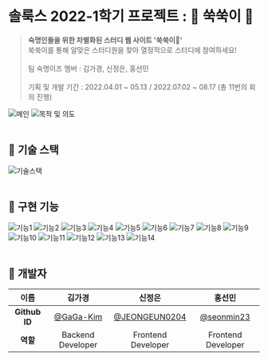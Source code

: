 # 솔룩스 2022-1학기 프로젝트 : 🌳 쑥쑥이 🌳
> **숙명인들을 위한 차별화된 스터디 웹 사이트 '쑥쑥이🌱'**<br/>
쑥쑥이를 통해 알맞은 스터디원을 찾아 열정적으로 스터디에 참여하세요!<br/><br/>
> 팀 숙명이즈 멤버 : 김가경, 신정은, 홍선민<br/><br/>
> 기획 및 개발 기간 : 2022.04.01 ~ 05.13 / 2022.07.02 ~ 08.17 (총 11번의 회의 진행)<br/>

![메인](https://user-images.githubusercontent.com/87821678/187164461-215d544e-ac2a-4215-a590-49bde3a8041f.png)
![목적 및 의도](https://user-images.githubusercontent.com/87821678/187165654-99e0f7d2-ee59-4a5d-9e06-68b8071f9284.png)
<br/><br/>

## 🌳 기술 스택
![기술스택](https://user-images.githubusercontent.com/87821678/187164801-e2812ab8-5798-41a1-9cc1-6114d946e253.png)
<br/><br/>

## 🌳 구현 기능
![기능1](https://user-images.githubusercontent.com/87821678/187165405-5caa6a1d-321d-440d-817c-0e94359e3631.png)
![기능2](https://user-images.githubusercontent.com/87821678/187165407-1d32fcab-f26e-4dde-a564-6952ddfbf7fc.png)
![기능3](https://user-images.githubusercontent.com/87821678/187165409-e76940fb-854c-48a6-98fb-c13389e2fdbf.png)
![기능4](https://user-images.githubusercontent.com/87821678/187165412-13317d2a-fdd0-4283-bb25-2d34137bcb70.png)
![기능5](https://user-images.githubusercontent.com/87821678/187165414-56a782cf-8247-4b91-a7ca-9c61bf39180c.png)
![기능6](https://user-images.githubusercontent.com/87821678/187165416-d8fc86cb-3104-48a9-b05d-8fbb0615519e.png)
![기능7](https://user-images.githubusercontent.com/87821678/187165418-cd1c983e-f552-4f17-a9be-b92554901635.png)
![기능8](https://user-images.githubusercontent.com/87821678/187165421-aa8b4b91-d921-4dc8-acb2-8e45433cffe0.png)
![기능9](https://user-images.githubusercontent.com/87821678/187165426-6cf34189-f555-47dd-a344-469c07a12d69.png)
![기능10](https://user-images.githubusercontent.com/87821678/187165427-84574b2f-1e9b-4837-9b5d-19bf6b8e3b93.png)
![기능11](https://user-images.githubusercontent.com/87821678/187165430-068b2cba-3e48-4531-9426-dc54ffddde34.png)
![기능12](https://user-images.githubusercontent.com/87821678/187165432-58e0ab10-7bfa-41f8-8410-706d52a8f0e1.png)
![기능13](https://user-images.githubusercontent.com/87821678/187165392-bc10e48a-6865-467c-8ce7-27a363af5ec1.png)
![기능14](https://user-images.githubusercontent.com/87821678/187165398-8ba7f205-1921-4ddb-b05d-5eb411778971.png)
<br/><br/>

## 🌳 개발자 
| 이름 | 김가경 | 신정은 | 홍선민 |
| :-: | :-: | :-: | :-: |
| **Github ID** | [@GaGa-Kim](https://github.com/GaGa-Kim) | [@JEONGEUN0204](https://github.com/JEONGEUN0204) | [@seonmin23](https://github.com/seonmin23) |
| **역할** | Backend Developer | Frontend Developer | Frontend Developer |
